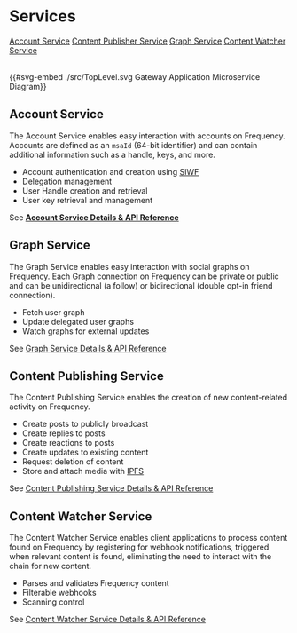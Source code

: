 # Services

<div class="button-links-outlined">
  <a href="./AccountService/AccountService.html">Account Service</a>
  <a href="./ContentPublishing/ContentPublishing.html">Content Publisher Service</a>
  <a href="./GraphService/GraphService.html">Graph Service</a>
  <a href="./ContentWatcher/ContentWatcher.html">Content Watcher Service</a>
</div>

<br />

{{#svg-embed ./src/TopLevel.svg Gateway Application Microservice Diagram}}

## **Account Service**

The Account Service enables easy interaction with accounts on Frequency.
Accounts are defined as an `msaId` (64-bit identifier) and can contain additional information such as a handle, keys, and more.

- Account authentication and creation using [SIWF](https://github.com/ProjectLibertyLabs/siwf)
- Delegation management
- User Handle creation and retrieval
- User key retrieval and management

See **[Account Service Details & API Reference](./AccountService/AccountService.md)**

## **Graph Service**

The Graph Service enables easy interaction with social graphs on Frequency.
Each Graph connection on Frequency can be private or public and can be unidirectional (a follow) or bidirectional (double opt-in friend connection).

- Fetch user graph
- Update delegated user graphs
- Watch graphs for external updates

See [Graph Service Details & API Reference](./GraphService/GraphService.md)

## **Content Publishing Service**

The Content Publishing Service enables the creation of new content-related activity on Frequency.

- Create posts to publicly broadcast
- Create replies to posts
- Create reactions to posts
- Create updates to existing content
- Request deletion of content
- Store and attach media with [IPFS](https://ipfs.tech)

See [Content Publishing Service Details & API Reference](./ContentPublishing/ContentPublishing.md)

## **Content Watcher Service**

The Content Watcher Service enables client applications to process content found on Frequency by registering for webhook notifications, triggered when relevant content is found, eliminating the need to interact with the chain for new content.

- Parses and validates Frequency content
- Filterable webhooks
- Scanning control

See [Content Watcher Service Details & API Reference](./ContentWatcher/ContentWatcher.md)
